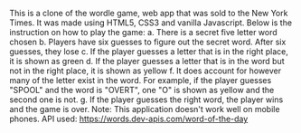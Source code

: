 This is a clone of the wordle game, web app that was sold to the New York Times. It was made using HTML5, CSS3 and vanilla Javascript.
Below is the instruction on how to play the game: 
a. There is a secret five letter word chosen
b. Players have six guesses to figure out the secret word. After six guesses, they lose
c. If the player guesses a letter that is in the right place, it is shown as green
d. If the player guesses a letter that is in the word but not in the right place, it is shown as yellow
f. It does account for however many of the letter exist in the word. For example, if the player guesses "SPOOL" and the word is "OVERT", one "O" is shown as yellow and the second one is not.
g. If the player guesses the right word, the player wins and the game is over.
Note: This application doesn't work well on mobile phones.
API used: https://words.dev-apis.com/word-of-the-day
